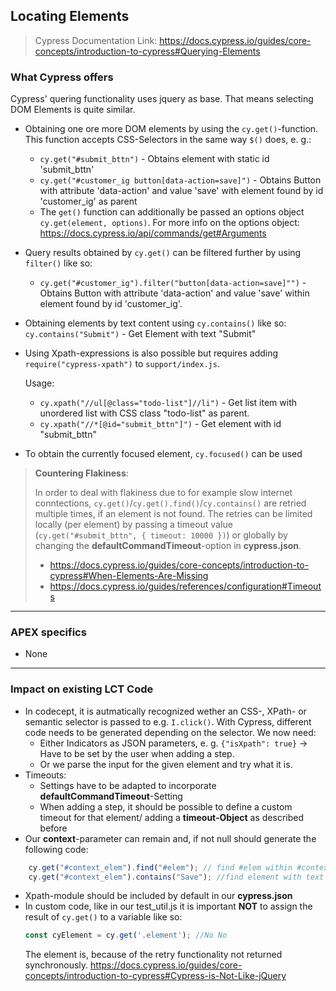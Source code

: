 ## Locating Elements
> Cypress Documentation Link: https://docs.cypress.io/guides/core-concepts/introduction-to-cypress#Querying-Elements

### What Cypress offers

Cypress' quering functionality uses jquery as base. That means selecting DOM Elements is quite similar.
- Obtaining one ore more DOM elements by using the `cy.get()`-function. This function accepts CSS-Selectors in the same way `$()` does, e. g.:
    - `cy.get("#submit_bttn")` - Obtains element with static id 'submit_bttn'
    - `cy.get("#customer_ig button[data-action=save]")` - Obtains Button with attribute 'data-action' and value 'save' with element found by id 'customer_ig' as parent
    - The `get()` function can additionally be passed an options object `cy.get(element, options)`. For more info on the options object: https://docs.cypress.io/api/commands/get#Arguments

- Query results obtained by `cy.get()` can be filtered further by using `filter()` like so:
    - `cy.get("#customer_ig").filter("button[data-action=save]"")` -    Obtains Button with attribute 'data-action' and value 'save' within element found by id 'customer_ig'. 

- Obtaining elements by text content using `cy.contains()` like so: `cy.contains("Submit")` - Get Element with text "Submit"

- Using Xpath-expressions is also possible but requires adding `require("cypress-xpath")` to `support/index.js`. 

    Usage:
    - `cy.xpath("//ul[@class="todo-list"]//li")` - Get list item with unordered list with CSS class "todo-list" as parent.
    - `cy.xpath("//*[@id="submit_bttn"]")` - Get element with id "submit_bttn"

- To obtain the currently focused element, `cy.focused()` can be used

> __Countering Flakiness__:
>
>In order to deal with flakiness due to for example slow internet conntections, `cy.get()`/`cy.get().find()`/`cy.contains()` are retried multiple times, if an element is not found. The retries can be limited locally (per element) by passing a timeout value (`cy.get("#submit_bttn", { timeout: 10000 })`) or globally by changing the __defaultCommandTimeout__-option in __cypress.json__.
>
>- https://docs.cypress.io/guides/core-concepts/introduction-to-cypress#When-Elements-Are-Missing
>- https://docs.cypress.io/guides/references/configuration#Timeouts

---
 ### APEX specifics
 - None
 ---
 ### Impact on existing LCT Code 
  - In codecept, it is autmatically recognized wether an CSS-, XPath- or semantic selector is passed to e.g. `I.click()`. With Cypress, different code needs to be generated depending on the selector. We now need:
    - Either Indicators as JSON parameters, e. g. `{"isXpath": true}`
        -> Have to be set by the user when adding a step.
    - Or we parse the input for the given element and try what it is.
- Timeouts: 
    - Settings have to be adapted to incorporate __defaultCommandTimeout__-Setting
    - When adding a step, it should be possible to define a custom timeout for that element/ adding a __timeout-Object__ as described before  
- Our __context__-parameter can remain and, if not null should generate the following code:
```js 
    cy.get("#context_elem").find("#elem"); // find #elem within #context_elem
    cy.get("#context_elem").contains("Save"); //find element with text " Save" within #context_elem 
```
- Xpath-module should be included by default in our __cypress.json__
- In custom code, like in our test_util.js it is important __NOT__ to assign the result of `cy.get()` to a variable like so: 
    ```js 
    const cyElement = cy.get('.element'); //No No
    ```  
    The element is, because of the retry functionality not returned synchronously.
    https://docs.cypress.io/guides/core-concepts/introduction-to-cypress#Cypress-is-Not-Like-jQuery

